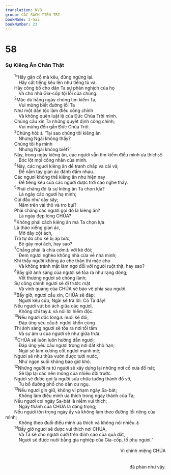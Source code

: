 ```yaml
---
translation: NVB
group: CÁC SÁCH TIÊN-TRI
bookName: I-Sai 
bookNumber: 23
---
```


<div class="title"><h1>58</h1><h3>Sự Kiêng Ăn Chân Thật </h3></div>
<span class="verse es_58_1">  <sup>1</sup>“Hãy gân cổ mà kêu, đừng ngừng lại. <br/>   Hãy cất tiếng kêu lên như tiếng tù và. <br/>  Hãy công bố cho dân Ta sự phản nghịch của họ <br/>   Và cho nhà Gia-cốp tội lỗi của chúng. <br/></span>
<span class="verse es_58_2">  <sup>2</sup>Mặc dù hằng ngày chúng tìm kiếm Ta, <br/>   Vui mừng biết đường lối Ta <br/>  Như một dân tộc làm điều công chính <br/>   Và không quên luật lệ của Đức Chúa Trời mình. <br/>  Chúng cầu xin Ta những quyết định công chính; <br/>   Vui mừng đến gần Đức Chúa Trời. <br/></span>
<span class="verse es_58_3">  <sup>3</sup>Chúng hỏi:<a data-toggle="tooltip" data-placement="bottom" title="Nt: không có; thêm vào theo văn mạch cho dễ hiểu">⚓</a> ‘Tại sao chúng tôi kiêng ăn <br/>   Nhưng Ngài không thấy? <br/>  Chúng tôi hạ mình <br/>   Nhưng Ngài không biết?’ <br/>  Này, trong ngày kiêng ăn, các ngươi vẫn tìm kiếm điều mình ưa thích;<a data-toggle="tooltip" data-placement="bottom" title="Ctd: điều lợi lộc">⚓</a><br/>   Bóc lột mọi công nhân của mình. <br/></span>
<span class="verse es_58_4">  <sup>4</sup>Này, các ngươi kiêng ăn để tranh chấp và cãi vã; <br/>   Để nắm tay gian ác đánh đấm nhau. <br/>  Các ngươi không thể kiêng ăn như hiện nay <br/>   Để tiếng kêu của các ngươi được trời cao nghe thấy. <br/></span>
<span class="verse es_58_5">  <sup>5</sup>Phải chăng đó là sự kiêng ăn Ta chọn lựa? <br/>   Là ngày các ngươi hạ mình; <br/>  Cúi đầu như cây sậy; <br/>   Nằm trên vải thô và tro bụi? <br/>  Phải chăng các ngươi gọi đó là kiêng ăn? <br/>   Là ngày đẹp lòng CHÚA? <br/></span>
<span class="verse es_58_6">  <sup>6</sup>Không phải cách kiêng ăn mà Ta chọn lựa <br/>  Là tháo xiềng gian ác, <br/>   Mở dây cột ách, <br/>  Trả tự do cho kẻ bị áp bức, <br/>   Bẻ gãy mọi ách, hay sao? <br/></span>
<span class="verse es_58_7">  <sup>7</sup>Chẳng phải là chia cơm<a data-toggle="tooltip" data-placement="bottom" title="Nt: bánh">⚓</a> với kẻ đói; <br/>   Đem người nghèo không nhà cửa về nhà mình; <br/>  Khi thấy người không áo che thân thì mặc cho <br/>   Và không tránh mặt làm ngơ đối với người ruột thịt, hay sao? <br/></span>
<span class="verse es_58_8">  <sup>8</sup>Bấy giờ ánh sáng của ngươi sẽ tỏa ra như rạng đông; <br/>   Vết thương ngươi sẽ chóng lành; <br/>  Sự công chính ngươi sẽ đi trước mặt <br/>   Và vinh quang của CHÚA sẽ bảo vệ phía sau ngươi. <br/></span>
<span class="verse es_58_9">  <sup>9</sup>Bấy giờ, ngươi cầu xin, CHÚA sẽ đáp; <br/>   Ngươi kêu cứu, Ngài sẽ trả lời: Có Ta đây! <br/>  Nếu ngươi vứt bỏ ách giữa các ngươi, <br/>   Không chỉ tay<a data-toggle="tooltip" data-placement="bottom" title="Nt: chỉ ngón tay: có thể ý nói về vu cáo, nói xấu, chỉ điểm, xem Châm 6:12-16">⚓</a> và nói lời hiểm độc. <br/></span>
<span class="verse es_58_10">  <sup>10</sup>Nếu ngươi dốc lòng<a data-toggle="tooltip" data-placement="bottom" title="Nt: linh hồn">⚓</a> nuôi kẻ đói, <br/>   Đáp ứng yêu cầu<a data-toggle="tooltip" data-placement="bottom" title="Nt: linh hồn">⚓</a> người khốn cùng <br/>  Thì ánh sáng ngươi sẽ tỏa ra nơi tối tăm <br/>   Và sự âm u của ngươi sẽ như giữa trưa. <br/></span>
<span class="verse es_58_11">  <sup>11</sup>CHÚA sẽ luôn luôn hướng dẫn ngươi; <br/>   Đáp ứng yêu cầu ngươi trong nơi đất khô hạn; <br/>   Ngài sẽ làm xương cốt ngươi mạnh mẽ; <br/>  Ngươi sẽ như thửa vườn được tưới nước, <br/>   Như ngọn suối không bao giờ khô. <br/></span>
<span class="verse es_58_12">  <sup>12</sup>Những người ra từ ngươi sẽ xây dựng lại những nơi cổ xưa đổ nát; <br/>   Sẽ lập lại các nền móng của nhiều đời trước. <br/>  Ngươi sẽ được gọi là người sửa chữa tường thành đổ vỡ, <br/>   Tu bổ đường phố cho dân cư ngụ. <br/></span>
<span class="verse es_58_13">  <sup>13</sup>Nếu ngươi gìn giữ, không vi phạm ngày Sa-bát; <br/>   Không làm điều mình ưa thích trong ngày thánh của Ta; <br/>  Nếu ngươi coi ngày Sa-bát là niềm vui thích; <br/>   Ngày thánh của CHÚA là đáng trọng; <br/>  Nếu ngươi tôn trọng ngày ấy và không làm theo đường lối riêng của mình; <br/>   Không theo đuổi điều mình ưa thích và không nói nhiều.<a data-toggle="tooltip" data-placement="bottom" title="Nt: nói lời nói">⚓</a><br/></span>
<span class="verse es_58_14">  <sup>14</sup>Bấy giờ ngươi sẽ được vui thích nơi CHÚA, <br/>   Và Ta sẽ cho ngươi cưỡi trên đỉnh cao của quả đất, <br/>   Ngươi sẽ được nuôi bằng gia nghiệp của Gia-cốp, tổ phụ ngươi.” <br/> <aside style="text-align:right;">Vì chính miệng CHÚA</aside><br/> <aside style="text-align:right;">đã phán như vậy. </aside><br/></span>
